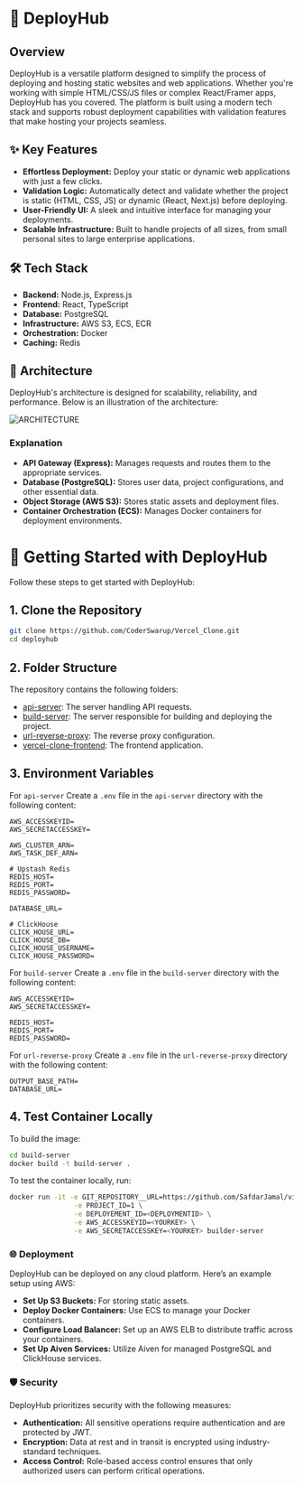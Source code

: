 # 🚀 DeployHub

## Overview

DeployHub is a versatile platform designed to simplify the process of deploying and hosting static websites and web applications. Whether you're working with simple HTML/CSS/JS files or complex React/Framer apps, DeployHub has you covered. The platform is built using a modern tech stack and supports robust deployment capabilities with validation features that make hosting your projects seamless.

## ✨ Key Features

* **Effortless Deployment:** Deploy your static or dynamic web applications with just a few clicks.
* **Validation Logic:** Automatically detect and validate whether the project is static (HTML, CSS, JS) or dynamic (React, Next.js) before deploying.
* **User-Friendly UI:** A sleek and intuitive interface for managing your deployments.
* **Scalable Infrastructure:** Built to handle projects of all sizes, from small personal sites to large enterprise applications.

## 🛠️ Tech Stack

* **Backend:** Node.js, Express.js
* **Frontend:** React, TypeScript
* **Database:** PostgreSQL
* **Infrastructure:** AWS S3, ECS, ECR
* **Orchestration:** Docker
* **Caching:** Redis

## 📐 Architecture

DeployHub's architecture is designed for scalability, reliability, and performance. Below is an illustration of the architecture:

![ARCHITECTURE](SystemDesign/ARCHITECTURE.png)

### Explanation

* **API Gateway (Express):** Manages requests and routes them to the appropriate services.
* **Database (PostgreSQL):** Stores user data, project configurations, and other essential data.
* **Object Storage (AWS S3):** Stores static assets and deployment files.
* **Container Orchestration (ECS):** Manages Docker containers for deployment environments.

# 🚀 Getting Started with DeployHub

Follow these steps to get started with DeployHub:

## 1. Clone the Repository

```bash
git clone https://github.com/CoderSwarup/Vercel_Clone.git
cd deployhub
```

## 2. Folder Structure

The repository contains the following folders:

* [api-server](api-server): The server handling API requests.
* [build-server](build-server): The server responsible for building and deploying the project.
* [url-reverse-proxy](url-reverse-proxy): The reverse proxy configuration.
* [vercel-clone-frontend](vercel-clone-frontend): The frontend application.

## 3. Environment Variables

For `api-server`
Create a `.env` file in the `api-server` directory with the following content:

```env
AWS_ACCESSKEYID=
AWS_SECRETACCESSKEY=

AWS_CLUSTER_ARN=
AWS_TASK_DEF_ARN=

# Upstash Redis
REDIS_HOST=
REDIS_PORT=
REDIS_PASSWORD=

DATABASE_URL=

# ClickHouse
CLICK_HOUSE_URL=
CLICK_HOUSE_DB=
CLICK_HOUSE_USERNAME=
CLICK_HOUSE_PASSWORD=
```

For `build-server`
Create a `.env` file in the `build-server` directory with the following content:

```env
AWS_ACCESSKEYID=
AWS_SECRETACCESSKEY=

REDIS_HOST=
REDIS_PORT=
REDIS_PASSWORD=
```

For `url-reverse-proxy`
Create a `.env` file in the `url-reverse-proxy` directory with the following content:

```env
OUTPUT_BASE_PATH=
DATABASE_URL=
```

## 4. Test Container Locally

To build the image:

```bash
cd build-server
docker build -t build-server .
```

To test the container locally, run:

```bash
docker run -it -e GIT_REPOSITORY__URL=https://github.com/SafdarJamal/vite-template-react.git \
                -e PROJECT_ID=1 \
                -e DEPLOYEMENT_ID=<DEPLOYMENTID> \
                -e AWS_ACCESSKEYID=<YOURKEY> \
                -e AWS_SECRETACCESSKEY=<YOURKEY> builder-server
```

### 🌐 Deployment

DeployHub can be deployed on any cloud platform. Here’s an example setup using AWS:

* **Set Up S3 Buckets:** For storing static assets.
* **Deploy Docker Containers:** Use ECS to manage your Docker containers.
* **Configure Load Balancer:** Set up an AWS ELB to distribute traffic across your containers.
* **Set Up Aiven Services:** Utilize Aiven for managed PostgreSQL and ClickHouse services.

### 🛡️ Security

DeployHub prioritizes security with the following measures:

* **Authentication:** All sensitive operations require authentication and are protected by JWT.
* **Encryption:** Data at rest and in transit is encrypted using industry-standard techniques.
* **Access Control:** Role-based access control ensures that only authorized users can perform critical operations.


